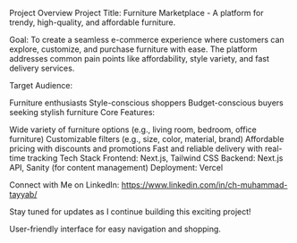 Project Overview Project Title: Furniture Marketplace - A platform for trendy, high-quality, and affordable furniture.

Goal: To create a seamless e-commerce experience where customers can explore, customize, and purchase furniture with ease. The platform addresses common pain points like affordability, style variety, and fast delivery services.

Target Audience:

Furniture enthusiasts Style-conscious shoppers Budget-conscious buyers seeking stylish furniture Core Features:

Wide variety of furniture options (e.g., living room, bedroom, office furniture) Customizable filters (e.g., size, color, material, brand) Affordable pricing with discounts and promotions Fast and reliable delivery with real-time tracking Tech Stack Frontend: Next.js, Tailwind CSS Backend: Next.js API, Sanity (for content management) Deployment: Vercel

Connect with Me on LinkedIn: https://www.linkedin.com/in/ch-muhammad-tayyab/

Stay tuned for updates as I continue building this exciting project!

User-friendly interface for easy navigation and shopping.